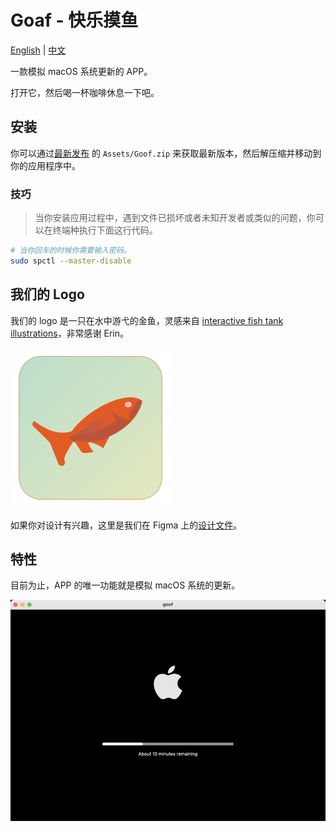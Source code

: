 # Goaf - 快乐摸鱼

[English](./README.md) | [中文](./README.zh.md)

一款模拟 macOS 系统更新的 APP。

打开它，然后喝一杯咖啡休息一下吧。

## 安装

你可以通过[最新发布](https://github.com/logeast/Goaf-Happy-Fishing/releases/latest) 的 `Assets/Goof.zip` 来获取最新版本，然后解压缩并移动到你的应用程序中。

### 技巧

> 当你安装应用过程中，遇到文件已损坏或者未知开发者或类似的问题，你可以在终端种执行下面这行代码。

```bash
# 当你回车的时候你需要输入密码。
sudo spctl --master-disable
```

## 我们的 Logo

我们的 logo 是一只在水中游弋的金鱼，灵感来自 [interactive fish tank illustrations](https://www.figma.com/community/file/1047377800290712934/interactive-fish-tank-illustrations)，非常感谢 Erin。

![goof-logo](./design/goof-logo.png)

如果你对设计有兴趣，这里是我们在 Figma 上的[设计文件](https://www.figma.com/file/i4QqODXPhRXzshhqt8PhEd/Goof---Happy-Fishing?node-id=0%3A1)。

## 特性

目前为止，APP 的唯一功能就是模拟 macOS 系统的更新。

![Goaf example](./design/goaf-example.png)
